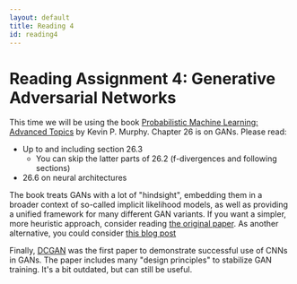 ```yaml
---
layout: default
title: Reading 4
id: reading4
---
```



# Reading Assignment 4: Generative Adversarial Networks

This time we will be using the book 
[Probabilistic Machine Learning: Advanced Topics](https://probml.github.io/pml-book/book2.html)
by Kevin P. Murphy. Chapter 26 is on GANs. Please read:
- Up to and including section 26.3
  - You can skip the latter parts of 26.2 (f-divergences and following sections)
- 26.6 on neural architectures

The book treats GANs with a lot of "hindsight", embedding them in a broader context
of so-called implicit likelihood models, as well as providing a unified framework
for many different GAN variants. If you want a simpler, more heuristic approach,
consider reading [the original paper](https://arxiv.org/pdf/1406.2661.pdf). As 
another alternative, you could consider 
[this blog post](https://towardsdatascience.com/understanding-generative-adversarial-networks-gans-cd6e4651a29)

Finally, [DCGAN](https://arxiv.org/pdf/1511.06434.pdf) was the first paper to 
demonstrate successful use of CNNs in GANs. The paper includes many "design principles"
to stabilize GAN training. It's a bit outdated, but can still be useful.